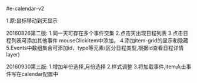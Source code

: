 #e-calendar-v2

1.原:鼠标移动到天显示


20160826第二版:
1.同一天可存在多个事件交集
2.点击天出现日程列表
3.点击日程列表可添加其他事件 mouseClickItem中添加。
4.添加item-grid的显示和隐藏
5.Events中数组集合可添加id，type等元素(区分日程类型,根据id查看日程详情layer)

20160930第三版:
1.增加年份选择,月份选择
2.样式调整
3.将加载事件,item点击事件写在calendar配置中

